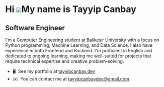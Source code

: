 Hi ![](https://user-images.githubusercontent.com/18350557/176309783-0785949b-9127-417c-8b55-ab5a4333674e.gif)My name is Tayyip Canbay
=====================================================================================================================================

Software Engineer
-----------------

I'm a Computer Engineering student at Balikesir University with a focus on Python programming, Machine Learning, and Data Science. I also have experience in both Frontend and Backend. I'm proficient in English and dedicated to ongoing learning, making me well-suited for projects that require technical expertise and creative problem-solving.

*   🖥️  See my portfolio at [tayyipcanbay.dev](http://www.tayyipcanbay.dev)
*   ✉️  You can contact me at [tayyipcanbaydev@gmail.com](mailto:tayyipcanbaydev@gmail.com)
